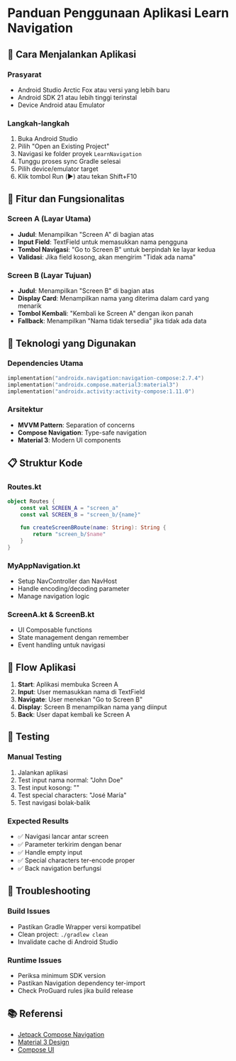 # Panduan Penggunaan Aplikasi Learn Navigation

## 🚀 Cara Menjalankan Aplikasi

### Prasyarat

- Android Studio Arctic Fox atau versi yang lebih baru
- Android SDK 21 atau lebih tinggi terinstal
- Device Android atau Emulator

### Langkah-langkah

1. Buka Android Studio
2. Pilih "Open an Existing Project"
3. Navigasi ke folder proyek `LearnNavigation`
4. Tunggu proses sync Gradle selesai
5. Pilih device/emulator target
6. Klik tombol Run (▶️) atau tekan Shift+F10

## 📱 Fitur dan Fungsionalitas

### Screen A (Layar Utama)

- **Judul**: Menampilkan "Screen A" di bagian atas
- **Input Field**: TextField untuk memasukkan nama pengguna
- **Tombol Navigasi**: "Go to Screen B" untuk berpindah ke layar kedua
- **Validasi**: Jika field kosong, akan mengirim "Tidak ada nama"

### Screen B (Layar Tujuan)

- **Judul**: Menampilkan "Screen B" di bagian atas
- **Display Card**: Menampilkan nama yang diterima dalam card yang menarik
- **Tombol Kembali**: "Kembali ke Screen A" dengan ikon panah
- **Fallback**: Menampilkan "Nama tidak tersedia" jika tidak ada data

## 🔧 Teknologi yang Digunakan

### Dependencies Utama

```kotlin
implementation("androidx.navigation:navigation-compose:2.7.4")
implementation("androidx.compose.material3:material3")
implementation("androidx.activity:activity-compose:1.11.0")
```

### Arsitektur

- **MVVM Pattern**: Separation of concerns
- **Compose Navigation**: Type-safe navigation
- **Material 3**: Modern UI components

## 📋 Struktur Kode

### Routes.kt

```kotlin
object Routes {
    const val SCREEN_A = "screen_a"
    const val SCREEN_B = "screen_b/{name}"

    fun createScreenBRoute(name: String): String {
        return "screen_b/$name"
    }
}
```

### MyAppNavigation.kt

- Setup NavController dan NavHost
- Handle encoding/decoding parameter
- Manage navigation logic

### ScreenA.kt & ScreenB.kt

- UI Composable functions
- State management dengan remember
- Event handling untuk navigasi

## 🎯 Flow Aplikasi

1. **Start**: Aplikasi membuka Screen A
2. **Input**: User memasukkan nama di TextField
3. **Navigate**: User menekan "Go to Screen B"
4. **Display**: Screen B menampilkan nama yang diinput
5. **Back**: User dapat kembali ke Screen A

## 🧪 Testing

### Manual Testing

1. Jalankan aplikasi
2. Test input nama normal: "John Doe"
3. Test input kosong: ""
4. Test special characters: "José María"
5. Test navigasi bolak-balik

### Expected Results

- ✅ Navigasi lancar antar screen
- ✅ Parameter terkirim dengan benar
- ✅ Handle empty input
- ✅ Special characters ter-encode proper
- ✅ Back navigation berfungsi

## 🐛 Troubleshooting

### Build Issues

- Pastikan Gradle Wrapper versi kompatibel
- Clean project: `./gradlew clean`
- Invalidate cache di Android Studio

### Runtime Issues

- Periksa minimum SDK version
- Pastikan Navigation dependency ter-import
- Check ProGuard rules jika build release

## 📚 Referensi

- [Jetpack Compose Navigation](https://developer.android.com/jetpack/compose/navigation)
- [Material 3 Design](https://m3.material.io/)
- [Compose UI](https://developer.android.com/jetpack/compose)
